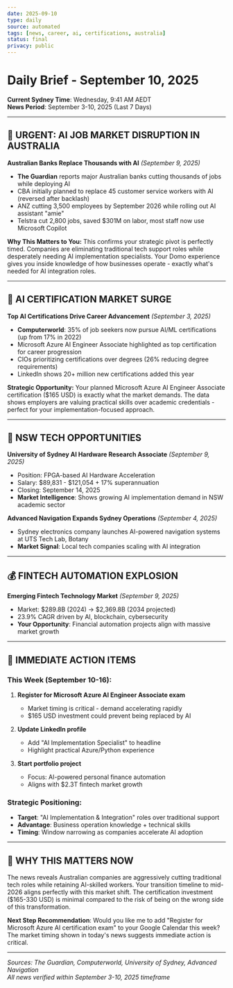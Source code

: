 ```yaml
---
date: 2025-09-10
type: daily
source: automated
tags: [news, career, ai, certifications, australia]
status: final
privacy: public
---
```


# Daily Brief - September 10, 2025

**Current Sydney Time**: Wednesday, 9:41 AM AEDT  
**News Period**: September 3-10, 2025 (Last 7 Days)

---

## 🚨 **URGENT: AI JOB MARKET DISRUPTION IN AUSTRALIA**

**Australian Banks Replace Thousands with AI** *(September 9, 2025)*
- **The Guardian** reports major Australian banks cutting thousands of jobs while deploying AI
- CBA initially planned to replace 45 customer service workers with AI (reversed after backlash)
- ANZ cutting 3,500 employees by September 2026 while rolling out AI assistant "amie"
- Telstra cut 2,800 jobs, saved $301M on labor, most staff now use Microsoft Copilot

**Why This Matters to You:**
This confirms your strategic pivot is perfectly timed. Companies are eliminating traditional tech support roles while desperately needing AI implementation specialists. Your Domo experience gives you inside knowledge of how businesses operate - exactly what's needed for AI integration roles.

---

## 🎯 **AI CERTIFICATION MARKET SURGE**

**Top AI Certifications Drive Career Advancement** *(September 3, 2025)*
- **Computerworld**: 35% of job seekers now pursue AI/ML certifications (up from 17% in 2022)
- Microsoft Azure AI Engineer Associate highlighted as top certification for career progression
- CIOs prioritizing certifications over degrees (26% reducing degree requirements)
- LinkedIn shows 20+ million new certifications added this year

**Strategic Opportunity:**
Your planned Microsoft Azure AI Engineer Associate certification ($165 USD) is exactly what the market demands. The data shows employers are valuing practical skills over academic credentials - perfect for your implementation-focused approach.

---

## 💼 **NSW TECH OPPORTUNITIES**

**University of Sydney AI Hardware Research Associate** *(September 9, 2025)*
- Position: FPGA-based AI Hardware Acceleration
- Salary: $89,831 - $121,054 + 17% superannuation
- Closing: September 14, 2025
- **Market Intelligence**: Shows growing AI implementation demand in NSW academic sector

**Advanced Navigation Expands Sydney Operations** *(September 4, 2025)*
- Sydney electronics company launches AI-powered navigation systems at UTS Tech Lab, Botany
- **Market Signal**: Local tech companies scaling with AI integration

---

## 💰 **FINTECH AUTOMATION EXPLOSION**

**Emerging Fintech Technology Market** *(September 9, 2025)*
- Market: $289.8B (2024) → $2,369.8B (2034 projected)
- 23.9% CAGR driven by AI, blockchain, cybersecurity
- **Your Opportunity**: Financial automation projects align with massive market growth

---

## 🎯 **IMMEDIATE ACTION ITEMS**

### **This Week (September 10-16):**
1. **Register for Microsoft Azure AI Engineer Associate exam**
   - Market timing is critical - demand accelerating rapidly
   - $165 USD investment could prevent being replaced by AI

2. **Update LinkedIn profile**
   - Add "AI Implementation Specialist" to headline
   - Highlight practical Azure/Python experience

3. **Start portfolio project**
   - Focus: AI-powered personal finance automation
   - Aligns with $2.3T fintech market growth

### **Strategic Positioning:**
- **Target**: "AI Implementation & Integration" roles over traditional support
- **Advantage**: Business operation knowledge + technical skills
- **Timing**: Window narrowing as companies accelerate AI adoption

---

## 🧠 **WHY THIS MATTERS NOW**

The news reveals Australian companies are aggressively cutting traditional tech roles while retaining AI-skilled workers. Your transition timeline to mid-2026 aligns perfectly with this market shift. The certification investment ($165-330 USD) is minimal compared to the risk of being on the wrong side of this transformation.

**Next Step Recommendation**: Would you like me to add "Register for Microsoft Azure AI certification exam" to your Google Calendar this week? The market timing shown in today's news suggests immediate action is critical.

---

*Sources: The Guardian, Computerworld, University of Sydney, Advanced Navigation*  
*All news verified within September 3-10, 2025 timeframe*